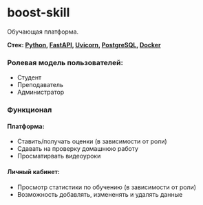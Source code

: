 # boost-skill
Обучающая платформа.

**Стек:
[Python](https://www.python.org/),
[FastAPI](https://fastapi.tiangolo.com/),
[Uvicorn](https://www.uvicorn.org/),
[PostgreSQL](https://www.postgresql.org/),
[Docker](https://www.docker.com/)**

### Ролевая модель пользователей:
- Студент
- Преподаватель
- Администратор


### Функционал
#### Платформа:
- Ставить/получать оценки (в зависимости от роли)
- Сдавать на проверку домашнюю работу
- Просматирвать видеоуроки


#### Личный кабинет:
- Просмотр статистики по обучению (в зависимости от роли)
- Возможность добавлять, измененять и удалять данные
